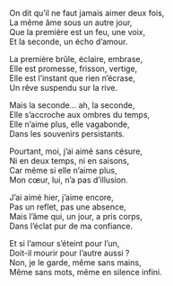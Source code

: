 On dit qu’il ne faut jamais aimer deux fois,  
La même âme sous un autre jour,  
Que la première est un feu, une voix,  
Et la seconde, un écho d’amour.

La première brûle, éclaire, embrase,  
Elle est promesse, frisson, vertige,  
Elle est l’instant que rien n’écrase,  
Un rêve suspendu sur la rive.

Mais la seconde… ah, la seconde,  
Elle s’accroche aux ombres du temps,  
Elle n’aime plus, elle vagabonde,  
Dans les souvenirs persistants.

Pourtant, moi, j’ai aimé sans césure,  
Ni en deux temps, ni en saisons,  
Car même si elle n’aime plus,  
Mon cœur, lui, n’a pas d’illusion.

J’ai aimé hier, j’aime encore,  
Pas un reflet, pas une absence,  
Mais l’âme qui, un jour, a pris corps,  
Dans l’éclat pur de ma confiance.

Et si l’amour s’éteint pour l’un,  
Doit-il mourir pour l’autre aussi ?  
Non, je le garde, même sans mains,  
Même sans mots, même en silence infini.